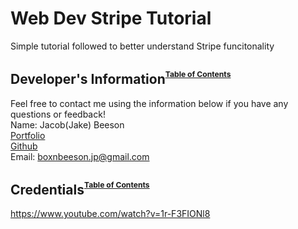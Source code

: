 # Web Dev Stripe Tutorial
  Simple tutorial followed to better understand Stripe funcitonality
  <br>

  ## <a name="devInfo">Developer's Information</a><sup><sup><sub>[Table of Contents](#toc)</sub></sup></sup>
  Feel free to contact me using the information below if you have any questions or feedback!
  <br>
  Name: Jacob(Jake) Beeson
  <br>
  [Portfolio](https://boxnbeeson.github.io/Portfolio/)
  <br>
  [Github](https://github.com/boxnbeeson)
  <br>
  Email: boxnbeeson.jp@gmail.com

  ## <a name="credentials">Credentials</a><sup><sup><sub>[Table of Contents](#toc)</sub></sup></sup>

https://www.youtube.com/watch?v=1r-F3FIONl8

